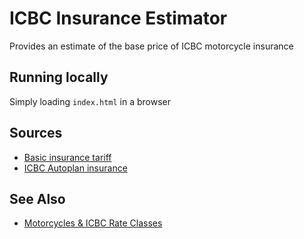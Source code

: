 # ICBC Insurance Estimator

Provides an estimate of the base price of ICBC motorcycle insurance

## Running locally

Simply loading `index.html` in a browser

## Sources

- [Basic insurance tariff](https://www.icbc.com/about-icbc/company-info/Documents/bcuc/basic-tariff.pdf)
- [ICBC Autoplan insurance](https://www.icbc.com/autoplan/Documents/autoplan-insurance-brochure.pdf)

## See Also

- [Motorcycles & ICBC Rate Classes](https://airtable.com/universe/expADkoUx9fEDG3oW/motorcycles-and-icbc-rate-classes)